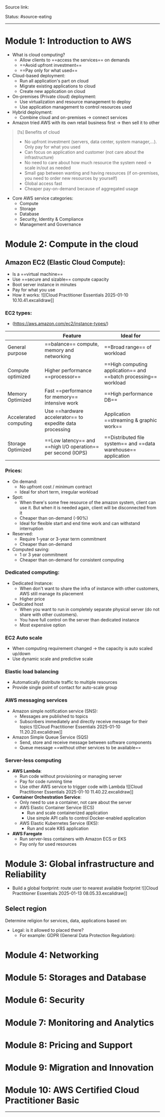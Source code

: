 Source link: 

Status: #source-eating 

---

# Module 1: Introduction to AWS
- What is cloud computing?
	- Allow clients to ==access the services== on demands
	- ==Avoid upfront investment==
	- ==Pay only for what used==
- Cloud-based deployment:
	- Run all application's part on cloud
	- Migrate existing applications to cloud
	- Create new application on cloud
- On-premises (Private cloud) deployment:
	- Use virtualization and resource management to deploy
	- Use application management to control resources used
- Hybrid deployment:
	- Combine cloud and on-premises -> connect services
- Amazon tried AWS with its own retail business first -> then sell it to other

> [!s] Benefits of cloud
> - No upfront investment (servers, data center, system manager,...). Only pay for what you used
> - Can focus on application and customer (not care about the infrastructure)
> - No need to care about how much resource the system need -> scale in/out as needed
> - Small gap between wanting and having resources (if on-premises, you need to order new resources by yourself)
> - Global access fast
> - Cheaper pay-on-demand because of aggregated usage

- Core AWS service categories:
	- Compute
	- Storage
	- Database
	- Security, Identity & Compliance
	- Management and Governance

# Module 2: Compute in the cloud
## Amazon EC2 (Elastic Cloud Compute): 
- Is a ==virtual machine==
- Use ==secure and sizable== compute capacity
- Boot server instance in minutes
- Pay for what you use
- How it works:
	![[Cloud Practitioner Essentials 2025-01-10 10.10.41.excalidraw]]
### EC2 types: 
- (https://aws.amazon.com/ec2/instance-types/)

|                       | Feature                                                      | Ideal for                                                        |
| --------------------- | ------------------------------------------------------------ | ---------------------------------------------------------------- |
| General purpose       | ==balance== compute, memory and networking                   | ==Broad range== of workload                                      |
| Compute optimized     | Higher performance ==processor==                             | ==High computing application== and ==batch processing== workload |
| Memory Optimized      | Fast ==performance for memory== intensive work               | ==High performance DB==                                          |
| Accelerated computing | Use ==hardware accelerator== to expedite data processing     | Application ==streaming & graphic work==                         |
| Storage Optimized     | ==Low latency== and ==high I/O operation== per second (IOPS) | ==Distributed file system== and ==data warehouse== application   |
### Prices:
- On demand:
	- No upfront cost / minimum contract
	- Ideal for short term, irregular workload
- Spot:
	- When there's some free resource of the amazon system, client can use it. But when it is needed again, client will be disconnected from it
	- Cheaper than on-demand (-90%)
	- Ideal for flexible start and end time work and can withstand interruption
- Reserved:
	- Require 1-year or 3-year term commitment
	- Cheaper than on-demand
- Computed saving:
	- 1 or 3 year commitment
	- Cheaper than on-demand for consistent computing
### Dedicated computing:
- Dedicated Instance:
	- When don't want to share the infra of instance with other customers, AWS still manage its placement
	- Higher price
- Dedicated host
	- When you want to run in completely separate physical server (do not share with other customers). 
	- You have full control on the server than dedicated instance
	- Most expensive option
### EC2 Auto scale
- When computing requirement changed -> the capacity is auto scaled up/down
- Use dynamic scale and predictive scale
### Elastic load balancing
- Automatically distribute traffic to multiple resources
- Provide single point of contact for auto-scale group
### AWS messaging services
- Amazon simple notification service (SNS):
	- Messages are published to topics
	- Subscribers immediately and directly receive message for their topics
	![[Cloud Practitioner Essentials 2025-01-10 11.20.20.excalidraw]]
- Amazon Simple Queue Service (SQS)
	- Send, store and receive message between software components
	- Queue message ==without other services to be available==
### Server-less computing 
- **AWS Lambda**:
	- Run code without provisioning or managing server
	- Pay for code running time
	- Use other AWS service to trigger code with Lambda
		![[Cloud Practitioner Essentials 2025-01-10 11.40.22.excalidraw]]
- **Container Orchestration Service**:
	- Only need to use a container, not care about the server
	- AWS Elastic Container Service (ECS)
		- Run and scale containerized application
		- Use simple API calls to control Docker-enabled  application
	- AWS Elastic Kubernetes Service (EKS):
		- Run and scale K8S application
- **AWS Faregate**
	- Run server-less containers with Amazon ECS or EKS
	- Pay only for used resources
# Module 3: Global infrastructure and Reliability
- Build a global footprint: route user to nearest available footprint
![[Cloud Practitioner Essentials 2025-01-13 08.05.33.excalidraw]]
## Select region
Determine religion for services, data, applications based on:
- Legal: is it allowed to placed there?
	- For example: GDPR (General Data Protection Regulation): 
# Module 4: Networking
# Module 5: Storages and Database
# Module 6: Security
# Module 7: Monitoring and Analytics
# Module 8: Pricing and Support 
# Module 9: Migration and Innovation
# Module 10: AWS Certified Cloud Practitioner Basic 

---